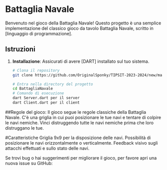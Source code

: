 # Battaglia Navale

Benvenuto nel gioco della Battaglia Navale! Questo progetto è una semplice implementazione del classico gioco da tavolo Battaglia Navale, scritto in [linguaggio di programmazione].

## Istruzioni

1. **Installazione**: Assicurati di avere [DART] installato sul tuo sistema.
   ```bash
   # Clona il repository
   git clone https://github.com/OriginalSponky/TIPSIT-2023-2024/new/main/BattagliaNavale

   # Entra nella directory del progetto
   cd BattagliaNavale
   # Comando di esecuzione
   dart Server.dart per il server
   dart Client.dart per il client
   
##Regole del gioco: Il gioco segue le regole classiche della Battaglia Navale. C'è una griglia in cui puoi posizionare le tue navi e tentare di colpire le navi nemiche. Vinci distruggendo tutte le navi nemiche prima che loro distruggano le tue.

#Caratteristiche
Griglia 9x9 per la disposizione delle navi.
Possibilità di posizionare le navi orizzontalmente o verticalmente.
Feedback visivo sugli attacchi effettuati e sullo stato delle navi.

Se trovi bug o hai suggerimenti per migliorare il gioco, per favore apri una nuova issue su GitHub:
